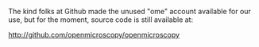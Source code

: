 The kind folks at Github made the unused "ome" account available for our use,
but for the moment, source code is still available at:

  http://github.com/openmicroscopy/openmicroscopy